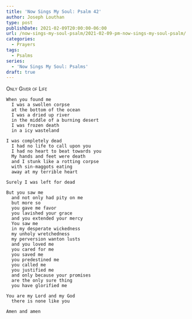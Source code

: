 ```yaml
---
title: 'Now Sings My Soul: Psalm 42'
author: Joseph Louthan
type: post
publishDate: 2021-02-09T20:00:00-06:00
url: /now-sings-my-soul-psalm/2021-02-09-pm-now-sings-my-soul-psalm/
categories:
  - Prayers
tags:
  - Psalms
series:
  - 'Now Sings My Soul: Psalms'
draft: true
---
```

<div style="font-variant: small-caps;">
Only Giver of Life
</div>

    When you found me
      I was a swollen corpse
      at the bottom of the ocean
      I was a dried up river
      in the middle of a burning desert
      I was frozen death
      in a icy wasteland

    I was completely dead
      I had no life to call upon you
      I had no heart to beat towards you
      My hands and feet were death
      and I stunk like a rotting corpse
      with sin-maggots eating 
      away at my terrible heart

    Surely I was left for dead

    But you saw me
      and not only had pity on me
      but more so
      you gave me favor
      you lavished your grace
      and you extended your mercy
      You saw me
      in my desperate wickedness
      my unholy wretchedness
      my perversion wanton lusts
      and you loved me
      you cared for me
      you saved me
      you predestined me
      you called me
      you justified me
      and only because your promises
      are the only sure thing 
      you have glorified me

    You are my Lord and my God
      there is none like you

    Amen and amen
